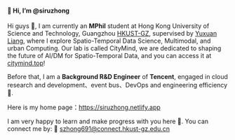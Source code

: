 #### 👋 Hi, I’m @siruzhong

Hi guys 👀, I am currently an **MPhil** student at Hong Kong University of Science and Technology, Guangzhou [HKUST-GZ](https://www.hkust-gz.edu.cn/), supervised by [Yuxuan Liang](http://yuxuanliang.com/), where I explore Spatio-Temporal Data Science, Multimodal, and urban Computing. Our lab is called CityMind, we are dedicated to shaping the future of AI/DM for Spatio-Temporal Data, and you can access it at [citymind.top](https://citymind.top)! 

Before that, I am a **Background R&D Engineer** of **Tencent**, engaged in cloud research and development、event bus、DevOps and engineering efficiency🌱. 

Here is my home page：https://siruzhong.netlify.app

I am very happy to learn and make progress with you here 💞️. You can connect me by: 📧 szhong691@connect.hkust-gz.edu.cn

